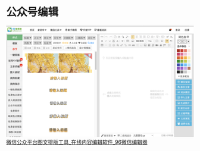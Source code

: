 # 公众号编辑
![](img/5F82C6DC-1D2B-41D7-A9E7-DA9C7845EC86.png)
[微信公众平台图文排版工具_在线内容编辑软件_96微信编辑器](http://bj.96weixin.com)
